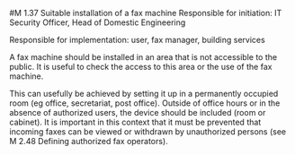 #M 1.37 Suitable installation of a fax machine
Responsible for initiation: IT Security Officer, Head of Domestic Engineering

Responsible for implementation: user, fax manager, building services

A fax machine should be installed in an area that is not accessible to the public. It is useful to check the access to this area or the use of the fax machine.

This can usefully be achieved by setting it up in a permanently occupied room (eg office, secretariat, post office). Outside of office hours or in the absence of authorized users, the device should be included (room or cabinet). It is important in this context that it must be prevented that incoming faxes can be viewed or withdrawn by unauthorized persons (see M 2.48 Defining authorized fax operators).



